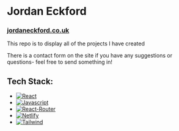 # Jordan Eckford

### <a href="https://jordaneckford.co.uk/">jordaneckford.co.uk</a>

<p>This repo is to display all of the projects I have created</p>
<p>There is a contact form on the site if you have any suggestions or questions- feel free to send something in! </p>

## Tech Stack:

- [![React][React.js]][React-url]
- [![Javascript][Javascriptimg]][Javscript-url]
- [![React-Router][ReactRouterimg]][ReactRouter-url]
- [![Netlify][Netlifyimg]][Netlify-url]
- [![Tailwind][Tailwind.css]][Tailwind-url]

[React.js]: https://img.shields.io/badge/React-20232A?style=for-the-badge&logo=react&logoColor=61DAFB
[React-url]: https://reactjs.org/
[Javascriptimg]: https://img.shields.io/badge/JavaScript-F7DF1E?style=for-the-badge&logo=javascript&logoColor=black
[Javscript-url]: https://www.javascript.com
[ReactRouterimg]: https://img.shields.io/badge/React_Router-CA4245?style=for-the-badge&logo=react-router&logoColor=white
[ReactRouter-url]: https://reactrouter.com/en/main
[Netlifyimg]: https://img.shields.io/badge/Netlify-00C7B7?style=for-the-badge&logo=netlify&logoColor=white
[Netlify-url]: https://www.netlify.com
[Tailwind.css]: https://img.shields.io/badge/tailwindcss-0F172A?&logo=tailwindcss
[Tailwind-url]: https://tailwindcss.com/
